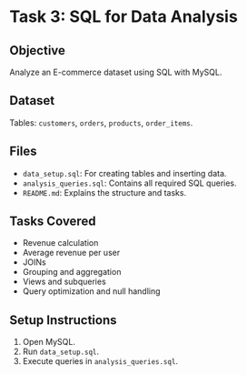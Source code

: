 # Task 3: SQL for Data Analysis

## Objective
Analyze an E-commerce dataset using SQL with MySQL.

## Dataset
Tables: `customers`, `orders`, `products`, `order_items`.

## Files
- `data_setup.sql`: For creating tables and inserting data.
- `analysis_queries.sql`: Contains all required SQL queries.
- `README.md`: Explains the structure and tasks.

## Tasks Covered
- Revenue calculation
- Average revenue per user
- JOINs
- Grouping and aggregation
- Views and subqueries
- Query optimization and null handling

## Setup Instructions
1. Open MySQL.
2. Run `data_setup.sql`.
3. Execute queries in `analysis_queries.sql`.

